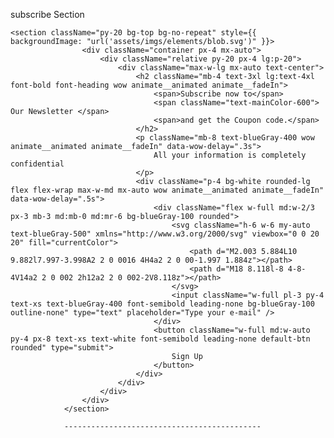 subscribe Section

    <section className="py-20 bg-top bg-no-repeat" style={{ backgroundImage: "url('assets/imgs/elements/blob.svg')" }}>
                    <div className="container px-4 mx-auto">
                        <div className="relative py-20 px-4 lg:p-20">
                            <div className="max-w-lg mx-auto text-center">
                                <h2 className="mb-4 text-3xl lg:text-4xl font-bold font-heading wow animate__animated animate__fadeIn">
                                    <span>Subscribe now to</span>
                                    <span className="text-mainColor-600"> Our Newsletter </span>
                                    <span>and get the Coupon code.</span>
                                </h2>
                                <p className="mb-8 text-blueGray-400 wow animate__animated animate__fadeIn" data-wow-delay=".3s">
                                    All your information is completely confidential
                                </p>
                                <div className="p-4 bg-white rounded-lg flex flex-wrap max-w-md mx-auto wow animate__animated animate__fadeIn" data-wow-delay=".5s">
                                    <div className="flex w-full md:w-2/3 px-3 mb-3 md:mb-0 md:mr-6 bg-blueGray-100 rounded">
                                        <svg className="h-6 w-6 my-auto text-blueGray-500" xmlns="http://www.w3.org/2000/svg" viewbox="0 0 20 20" fill="currentColor">
                                            <path d="M2.003 5.884L10 9.882l7.997-3.998A2 2 0 0016 4H4a2 2 0 00-1.997 1.884z"></path>
                                            <path d="M18 8.118l-8 4-8-4V14a2 2 0 002 2h12a2 2 0 002-2V8.118z"></path>
                                        </svg>
                                        <input className="w-full pl-3 py-4 text-xs text-blueGray-400 font-semibold leading-none bg-blueGray-100 outline-none" type="text" placeholder="Type your e-mail" />
                                    </div>
                                    <button className="w-full md:w-auto py-4 px-8 text-xs text-white font-semibold leading-none default-btn rounded" type="submit">
                                        Sign Up
                                    </button>
                                </div>
                            </div>
                        </div>
                    </div>
                </section>

                --------------------------------------------




                